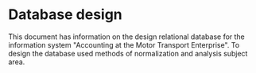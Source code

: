 # Database design

This document has information on the design relational database for the information system "Accounting at the Motor Transport Enterprise". To design the database used methods of normalization and analysis subject area.

